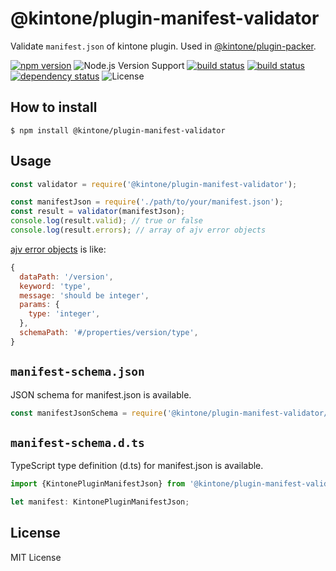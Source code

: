 @kintone/plugin-manifest-validator
====

Validate `manifest.json` of kintone plugin. Used in [@kintone/plugin-packer](https://github.com/kintone/plugin-packer).

[![npm version][npm-image]][npm-url]
![Node.js Version Support][node-version]
[![build status][circleci-image]][circleci-url]
[![build status][travisci-image]][travisci-url]
[![dependency status][deps-image]][deps-url]
![License][license]

## How to install

```console
$ npm install @kintone/plugin-manifest-validator
```

## Usage

```js
const validator = require('@kintone/plugin-manifest-validator');

const manifestJson = require('./path/to/your/manifest.json');
const result = validator(manifestJson);
console.log(result.valid); // true or false
console.log(result.errors); // array of ajv error objects
```

[ajv error objects](https://github.com/epoberezkin/ajv#validation-errors) is like:

```js
{
  dataPath: '/version',
  keyword: 'type',
  message: 'should be integer',
  params: {
    type: 'integer',
  },
  schemaPath: '#/properties/version/type',
}
```
## `manifest-schema.json`

JSON schema for manifest.json is available.

```js
const manifestJsonSchema = require('@kintone/plugin-manifest-validator/manifest-schema.json');
```

## `manifest-schema.d.ts`

TypeScript type definition (d.ts) for manifest.json is available.

```typescript
import {KintonePluginManifestJson} from '@kintone/plugin-manifest-validator/manifest-schema';

let manifest: KintonePluginManifestJson;
```

## License

MIT License

[npm-image]: https://img.shields.io/npm/v/@kintone/plugin-manifest-validator.svg
[npm-url]: https://npmjs.org/package/@kintone/plugin-manifest-validator
[circleci-image]: https://circleci.com/gh/kintone/plugin-manifest-validator.svg?style=shield
[circleci-url]: https://circleci.com/gh/kintone/plugin-manifest-validator
[travisci-image]: https://travis-ci.org/kintone/plugin-manifest-validator.svg?branch=master
[travisci-url]: https://travis-ci.org/kintone/plugin-manifest-validator
[deps-image]: https://img.shields.io/david/kintone/plugin-manifest-validator.svg
[deps-url]: https://david-dm.org/kintone/plugin-manifest-validator
[node-version]: https://img.shields.io/badge/Node.js%20support-v6,v8,v10-brightgreen.svg
[license]: https://img.shields.io/npm/l/@kintone/plugin-manifest-validator.svg
